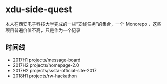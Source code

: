 # xdu-side-quest

本人在西安电子科技大学完成的一些“支线任务”的集合，一个 Monorepo ，这些项目普遍价值不高，只是作为一个记录

## 时间线

- 2017H1 projects/message-board
- 2017H2 projects/homepage-2.0
- 2017H2 projects/sssta-official-site-2017
- 2018H1 projects/rw-hackathon
